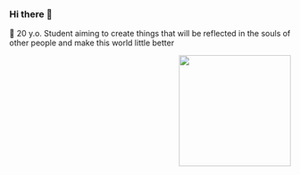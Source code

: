 ### Hi there 👋
🌊 20 y.o. Student aiming to create things that will be reflected in the souls of other people and make this world little better  

<img align="right" src="https://user-images.githubusercontent.com/98206150/153143873-e8756a2f-be80-45ff-93ab-5ce1e91c4761.gif" height="200" />
